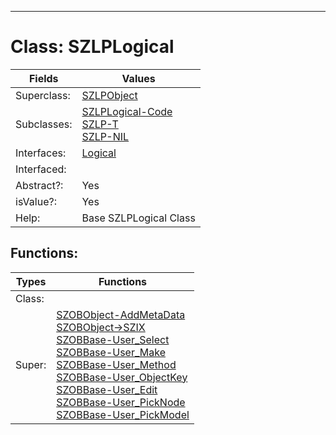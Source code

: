 ---------

# Class:	SZLPLogical

| Fields | Values |
| --------- | --------- |
| Superclass: | [SZLPObject](SZLPObject.html) |
| Subclasses: | [SZLPLogical-Code](SZLPLogical-Code.html) <br> [SZLP-T](SZLP-T.html) <br> [SZLP-NIL](SZLP-NIL.html) |
| Interfaces: | [Logical](Logical.html) |
| Interfaced: |  |
| Abstract?: | Yes |
| isValue?: | Yes |
| Help: | Base SZLPLogical Class |


## Functions:

| Types | Functions |
| --------- | --------- |
| Class: |  |
| Super: | [SZOBObject-AddMetaData](SZOBObject.html) <br> [SZOBObject->SZIX](SZOBObject.html) <br> [SZOBBase-User_Select](SZOBBase.html) <br> [SZOBBase-User_Make](SZOBBase.html) <br> [SZOBBase-User_Method](SZOBBase.html) <br> [SZOBBase-User_ObjectKey](SZOBBase.html) <br> [SZOBBase-User_Edit](SZOBBase.html) <br> [SZOBBase-User_PickNode](SZOBBase.html) <br> [SZOBBase-User_PickModel](SZOBBase.html) |


